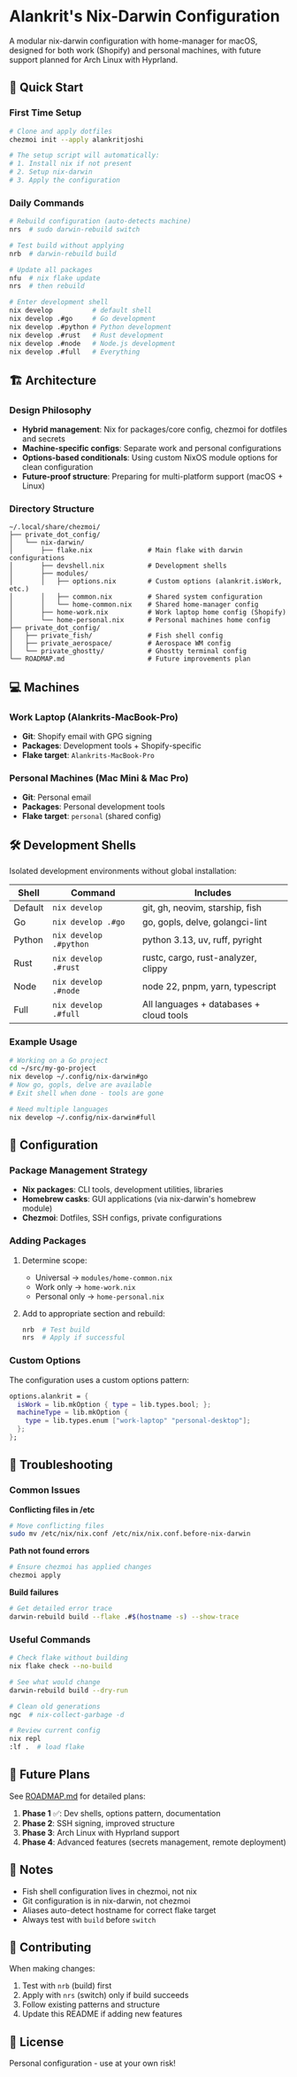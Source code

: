 # Alankrit's Nix-Darwin Configuration

A modular nix-darwin configuration with home-manager for macOS, designed for both work (Shopify) and personal machines, with future support planned for Arch Linux with Hyprland.

## 🚀 Quick Start

### First Time Setup
```bash
# Clone and apply dotfiles
chezmoi init --apply alankritjoshi

# The setup script will automatically:
# 1. Install nix if not present
# 2. Setup nix-darwin
# 3. Apply the configuration
```

### Daily Commands
```bash
# Rebuild configuration (auto-detects machine)
nrs  # sudo darwin-rebuild switch

# Test build without applying
nrb  # darwin-rebuild build

# Update all packages
nfu  # nix flake update
nrs  # then rebuild

# Enter development shell
nix develop          # default shell
nix develop .#go     # Go development
nix develop .#python # Python development
nix develop .#rust   # Rust development
nix develop .#node   # Node.js development
nix develop .#full   # Everything
```

## 🏗️ Architecture

### Design Philosophy
- **Hybrid management**: Nix for packages/core config, chezmoi for dotfiles and secrets
- **Machine-specific configs**: Separate work and personal configurations
- **Options-based conditionals**: Using custom NixOS module options for clean configuration
- **Future-proof structure**: Preparing for multi-platform support (macOS + Linux)

### Directory Structure
```
~/.local/share/chezmoi/
├── private_dot_config/
│   └── nix-darwin/
│       ├── flake.nix              # Main flake with darwin configurations
│       ├── devshell.nix           # Development shells
│       ├── modules/
│       │   ├── options.nix        # Custom options (alankrit.isWork, etc.)
│       │   ├── common.nix         # Shared system configuration
│       │   └── home-common.nix    # Shared home-manager config
│       ├── home-work.nix          # Work laptop home config (Shopify)
│       └── home-personal.nix      # Personal machines home config
├── private_dot_config/
│   ├── private_fish/              # Fish shell config
│   ├── private_aerospace/         # Aerospace WM config
│   └── private_ghostty/           # Ghostty terminal config
└── ROADMAP.md                     # Future improvements plan
```

## 💻 Machines

### Work Laptop (Alankrits-MacBook-Pro)
- **Git**: Shopify email with GPG signing
- **Packages**: Development tools + Shopify-specific
- **Flake target**: `Alankrits-MacBook-Pro`

### Personal Machines (Mac Mini & Mac Pro)
- **Git**: Personal email
- **Packages**: Personal development tools
- **Flake target**: `personal` (shared config)

## 🛠️ Development Shells

Isolated development environments without global installation:

| Shell | Command | Includes |
|-------|---------|----------|
| Default | `nix develop` | git, gh, neovim, starship, fish |
| Go | `nix develop .#go` | go, gopls, delve, golangci-lint |
| Python | `nix develop .#python` | python 3.13, uv, ruff, pyright |
| Rust | `nix develop .#rust` | rustc, cargo, rust-analyzer, clippy |
| Node | `nix develop .#node` | node 22, pnpm, yarn, typescript |
| Full | `nix develop .#full` | All languages + databases + cloud tools |

### Example Usage
```bash
# Working on a Go project
cd ~/src/my-go-project
nix develop ~/.config/nix-darwin#go
# Now go, gopls, delve are available
# Exit shell when done - tools are gone

# Need multiple languages
nix develop ~/.config/nix-darwin#full
```

## 🔧 Configuration

### Package Management Strategy
- **Nix packages**: CLI tools, development utilities, libraries
- **Homebrew casks**: GUI applications (via nix-darwin's homebrew module)
- **Chezmoi**: Dotfiles, SSH configs, private configurations

### Adding Packages
1. Determine scope:
   - Universal → `modules/home-common.nix`
   - Work only → `home-work.nix`
   - Personal only → `home-personal.nix`

2. Add to appropriate section and rebuild:
   ```bash
   nrb  # Test build
   nrs  # Apply if successful
   ```

### Custom Options
The configuration uses a custom options pattern:
```nix
options.alankrit = {
  isWork = lib.mkOption { type = lib.types.bool; };
  machineType = lib.mkOption { 
    type = lib.types.enum ["work-laptop" "personal-desktop"];
  };
};
```

## 🐛 Troubleshooting

### Common Issues

**Conflicting files in /etc**
```bash
# Move conflicting files
sudo mv /etc/nix/nix.conf /etc/nix/nix.conf.before-nix-darwin
```

**Path not found errors**
```bash
# Ensure chezmoi has applied changes
chezmoi apply
```

**Build failures**
```bash
# Get detailed error trace
darwin-rebuild build --flake .#$(hostname -s) --show-trace
```

### Useful Commands
```bash
# Check flake without building
nix flake check --no-build

# See what would change
darwin-rebuild build --dry-run

# Clean old generations
ngc  # nix-collect-garbage -d

# Review current config
nix repl
:lf .  # load flake
```

## 🚀 Future Plans

See [ROADMAP.md](../../ROADMAP.md) for detailed plans:

1. **Phase 1** ✅: Dev shells, options pattern, documentation
2. **Phase 2**: SSH signing, improved structure
3. **Phase 3**: Arch Linux with Hyprland support
4. **Phase 4**: Advanced features (secrets management, remote deployment)

## 📝 Notes

- Fish shell configuration lives in chezmoi, not nix
- Git configuration is in nix-darwin, not chezmoi
- Aliases auto-detect hostname for correct flake target
- Always test with `build` before `switch`

## 🤝 Contributing

When making changes:
1. Test with `nrb` (build) first
2. Apply with `nrs` (switch) only if build succeeds
3. Follow existing patterns and structure
4. Update this README if adding new features

## 📜 License

Personal configuration - use at your own risk!